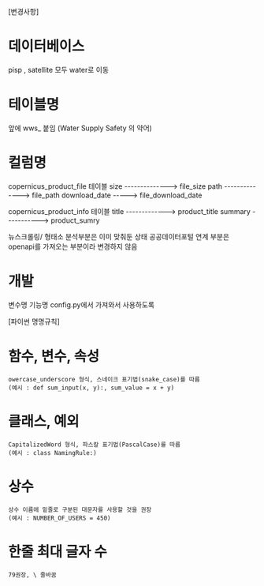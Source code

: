 [변경사항]
# 데이터베이스 
pisp , satellite 모두 water로 이동

# 테이블명
앞에 wws_ 붙임 (Water Supply Safety 의 약어)

# 컬럼명
copernicus_product_file 테이블
size --------------> file_size
path --------------> file_path
download_date -----> file_download_date

copernicus_product_info 테이블
title -------------> product_title
summary	-----------> product_sumry

뉴스크롤링/ 형태소 분석부분은 이미 맞춰둔 상태
공공데이터포털 연계 부분은 openapi를 가져오는 부분이라 변경하지 않음

# 개발
변수명
기능명
config.py에서 가져와서 사용하도록


[파이썬 명명규칙]

# 함수, 변수, 속성 
    owercase_underscore 형식, 스네이크 표기법(snake_case)를 따름 
    (예시 : def sum_input(x, y):, sum_value = x + y)

# 클래스, 예외
    CapitalizedWord 형식, 파스칼 표기법(PascalCase)를 따름 
    (예시 : class NamingRule:)

# 상수
    상수 이름에 밑줄로 구분된 대문자를 사용할 것을 권장 
    (예시 : NUMBER_OF_USERS = 450)

# 한줄 최대 글자 수
    79권장, \ 줄바꿈





